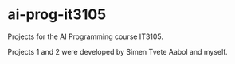 # ai-prog-it3105
Projects for the AI Programming course IT3105.

Projects 1 and 2 were developed by Simen Tvete Aabol and myself.